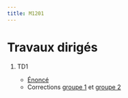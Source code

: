 ```yaml
---
title: M1201
---
```


# Travaux dirigés

1. TD1

	- [Énoncé](td1.pdf)
	- Corrections [groupe 1](td1-correction2.pdf) et [groupe 2](td1-correction1.pdf)

